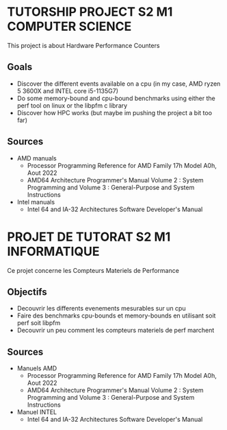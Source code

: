 # TUTORSHIP PROJECT S2 M1 COMPUTER SCIENCE

This project is about Hardware Performance Counters

## Goals

- Discover the different events available on a cpu (in my case, AMD ryzen 5 3600X and INTEL core i5-1135G7)
- Do some memory-bound and cpu-bound benchmarks using either the perf tool on linux or the libpfm c library
- Discover how HPC works (but maybe im pushing the project a bit too far)

## Sources

- AMD manuals
    - Processor Programming Reference for AMD Family 17h Model A0h, Aout 2022
    - AMD64 Architecture Programmer's Manual Volume 2 : System Programming and Volume 3 : General-Purpose and System Instructions
- Intel manuals 
    - Intel 64 and IA-32 Architectures Software Developer's Manual

# PROJET DE TUTORAT S2 M1 INFORMATIQUE

Ce projet concerne les Compteurs Materiels de Performance

## Objectifs

- Decouvrir les differents evenements mesurables sur un cpu
- Faire des benchmarks cpu-bounds et memory-bounds en utilisant soit perf soit libpfm 
- Decouvrir un peu comment les compteurs materiels de perf marchent


## Sources

- Manuels AMD 
    - Processor Programming Reference for AMD Family 17h Model A0h, Aout 2022
    - AMD64 Architecture Programmer's Manual Volume 2 : System Programming and Volume 3 : General-Purpose and System Instructions
- Manuel INTEL 
    - Intel 64 and IA-32 Architectures Software Developer's Manual